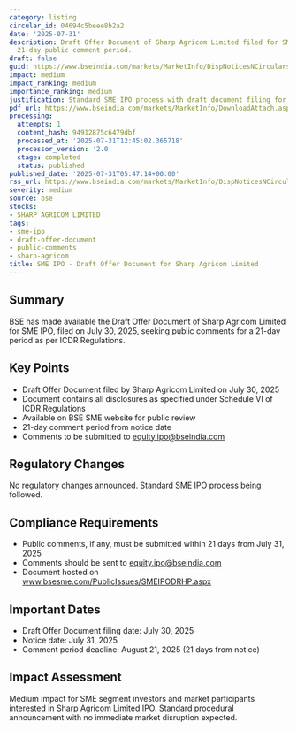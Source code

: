 ```yaml
---
category: listing
circular_id: 04694c5beee8b2a2
date: '2025-07-31'
description: Draft Offer Document of Sharp Agricom Limited filed for SME IPO with
  21-day public comment period.
draft: false
guid: https://www.bseindia.com/markets/MarketInfo/DispNoticesNCirculars.aspx?Noticeid={CE7A42CE-0E6C-4AC8-947D-4DB4AF9215BA}&noticeno=20250731-4&dt=07/31/2025&icount=4&totcount=16&flag=0
impact: medium
impact_ranking: medium
importance_ranking: medium
justification: Standard SME IPO process with draft document filing for public comments
pdf_url: https://www.bseindia.com/markets/MarketInfo/DownloadAttach.aspx?id=20250731-4&attachedId=
processing:
  attempts: 1
  content_hash: 94912875c6479dbf
  processed_at: '2025-07-31T12:45:02.365718'
  processor_version: '2.0'
  stage: completed
  status: published
published_date: '2025-07-31T05:47:14+00:00'
rss_url: https://www.bseindia.com/markets/MarketInfo/DispNoticesNCirculars.aspx?Noticeid={CE7A42CE-0E6C-4AC8-947D-4DB4AF9215BA}&noticeno=20250731-4&dt=07/31/2025&icount=4&totcount=16&flag=0
severity: medium
source: bse
stocks:
- SHARP AGRICOM LIMITED
tags:
- sme-ipo
- draft-offer-document
- public-comments
- sharp-agricom
title: SME IPO - Draft Offer Document for Sharp Agricom Limited
---
```


## Summary

BSE has made available the Draft Offer Document of Sharp Agricom Limited for SME IPO, filed on July 30, 2025, seeking public comments for a 21-day period as per ICDR Regulations.

## Key Points

- Draft Offer Document filed by Sharp Agricom Limited on July 30, 2025
- Document contains all disclosures as specified under Schedule VI of ICDR Regulations
- Available on BSE SME website for public review
- 21-day comment period from notice date
- Comments to be submitted to equity.ipo@bseindia.com

## Regulatory Changes

No regulatory changes announced. Standard SME IPO process being followed.

## Compliance Requirements

- Public comments, if any, must be submitted within 21 days from July 31, 2025
- Comments should be sent to equity.ipo@bseindia.com
- Document hosted on www.bsesme.com/PublicIssues/SMEIPODRHP.aspx

## Important Dates

- Draft Offer Document filing date: July 30, 2025
- Notice date: July 31, 2025
- Comment period deadline: August 21, 2025 (21 days from notice)

## Impact Assessment

Medium impact for SME segment investors and market participants interested in Sharp Agricom Limited IPO. Standard procedural announcement with no immediate market disruption expected.